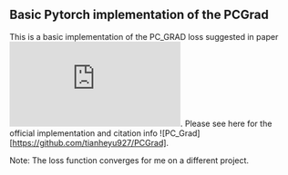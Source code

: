 ## Basic Pytorch implementation of the PCGrad

This is a basic implementation of the PC_GRAD loss suggested in paper ![Gradient Surgery for Multi-Task Learning](https://arxiv.org/pdf/2001.06782.pdf).
Please see here for the official implementation and citation info ![PC_Grad][https://github.com/tianheyu927/PCGrad].

Note: The loss function converges for me on a different project.
